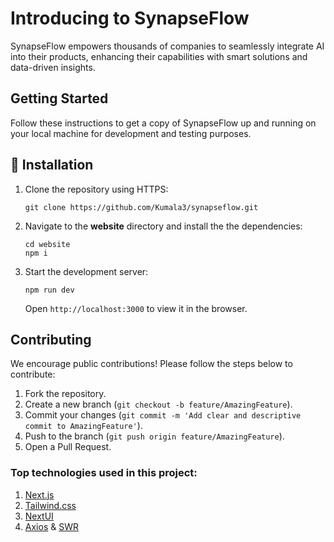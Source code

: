 # Introducing to SynapseFlow
SynapseFlow empowers thousands of companies to seamlessly integrate AI into their products, enhancing their capabilities with smart solutions and data-driven insights.

## Getting Started
Follow these instructions to get a copy of SynapseFlow up and running on your local machine for development and testing purposes.


## 🚀 Installation
1. Clone the repository using HTTPS:
    ```
    git clone https://github.com/Kumala3/synapseflow.git
    ```
2. Navigate to the **website** directory and install the  the dependencies:
    ```
    cd website
    npm i
    ```
3. Start the development server:
    ```
    npm run dev
    ```
    Open `http://localhost:3000` to view it in the browser.

## Contributing

We encourage public contributions! Please follow the steps below to contribute:

1. Fork the repository.
2. Create a new branch (`git checkout -b feature/AmazingFeature`).
3. Commit your changes (`git commit -m 'Add clear and descriptive commit to AmazingFeature'`).
4. Push to the branch (`git push origin feature/AmazingFeature`).
5. Open a Pull Request.

### Top technologies used in this project:
1. [Next.js](https://nextjs.org/)
2. [Tailwind.css](https://tailwindcss.com/)
3. [NextUI](https://nextui.org/)
4. [Axios](https://axios-http.com/) & [SWR](https://swr.vercel.app/)
